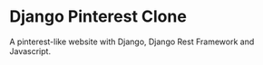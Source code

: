 <h1>Django Pinterest Clone</h1>

A pinterest-like website with Django, Django Rest Framework and Javascript.